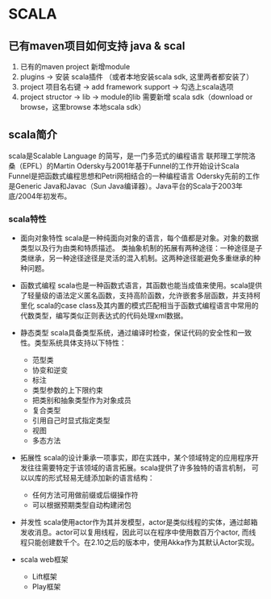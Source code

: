 # SCALA
## 已有maven项目如何支持 java & scal
1. 已有的maven project 新增module
2. plugins -> 安装 scala插件 （或者本地安装scala sdk, 这里两者都安装了）
3. project 项目名右键 -> add framework support -> 勾选上scala选项
4. project structor -> lib -> module的lib 需要新增 scala sdk（download or browse，这里browse 本地scala sdk）

## scala简介
  scala是Scalable Language 的简写，是一门多范式的编程语言
  联邦理工学院洛桑（EPFL）的Martin Odersky与2001年基于Funnel的工作开始设计Scala
  Funnel是把函数式编程思想和Petri网相结合的一种编程语言
  Odersky先前的工作是Generic Java和Javac（Sun Java编译器）。Java平台的Scala于2003年底/2004年初发布。

### scala特性

- 面向对象特性
  scala是一种纯面向对象的语言，每个值都是对象。对象的数据类型以及行为由类和特质描述。
  类抽象机制的拓展有两种途径：一种途径是子类继承，另一种途径途径是灵活的混入机制。这两种途径能避免多重继承的种种问题。

- 函数式编程
  scala也是一种函数式语言，其函数也能当成值来使用。scala提供了轻量级的语法定义匿名函数，支持高阶函数，允许嵌套多层函数，并支持柯里化
  scala的case class及其内置的模式匹配相当于函数式编程语言中常用的代数类型，编写类似正则表达式的代码处理xml数据。

- 静态类型
  scala具备类型系统，通过编译时检查，保证代码的安全性和一致性。类型系统具体支持以下特性：
  - 范型类
  - 协变和逆变
  - 标注
  - 类型参数的上下限约束
  - 把类别和抽象类型作为对象成员
  - 复合类型
  - 引用自己时显式指定类型
  - 视图
  - 多态方法

- 拓展性
  scala的设计秉承一项事实，即在实践中，某个领域特定的应用程序开发往往需要特定于该领域的语言拓展。scala提供了许多独特的语言机制，
  可以以库的形式轻易无缝添加新的语言结构：
  - 任何方法可用做前缀或后缀操作符
  - 可以根据预期类型自动构建闭包

- 并发性
  scala使用actor作为其并发模型，actor是类似线程的实体，通过邮箱发收消息。actor可以复用线程，因此可以在程序中使用数百万个actor,
  而线程只能创建数千个。在2.10之后的版本中，使用Akka作为其默认Actor实现。

- scala web框架
    - Lift框架
    - Play框架